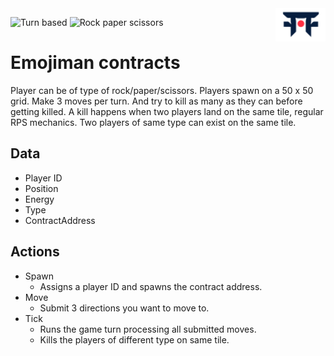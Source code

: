 <picture>
  <source media="(prefers-color-scheme: dark)" srcset=".github/mark-dark.svg">
  <img alt="Dojo logo" align="right" width="80" src=".github/mark-light.svg">
</picture>

![Turn based](https://img.shields.io/badge/Turn_based-8A2BE2)
![Rock paper scissors](https://img.shields.io/badge/Rock_Paper_Scissors-blue)
# Emojiman contracts

Player can be of type of rock/paper/scissors.
Players spawn on a 50 x 50 grid. Make 3 moves per turn. And try to kill as many as they can before getting killed. A kill happens when two players land on the same tile, regular RPS mechanics. Two players of same type can exist on the same tile.

## Data

* Player ID
* Position
* Energy
* Type
* ContractAddress

## Actions

* Spawn 
  - Assigns a player ID and spawns the contract address.
* Move
  - Submit 3 directions you want to move to.
* Tick
  - Runs the game turn processing all submitted moves.
  - Kills the players of different type on same tile.
